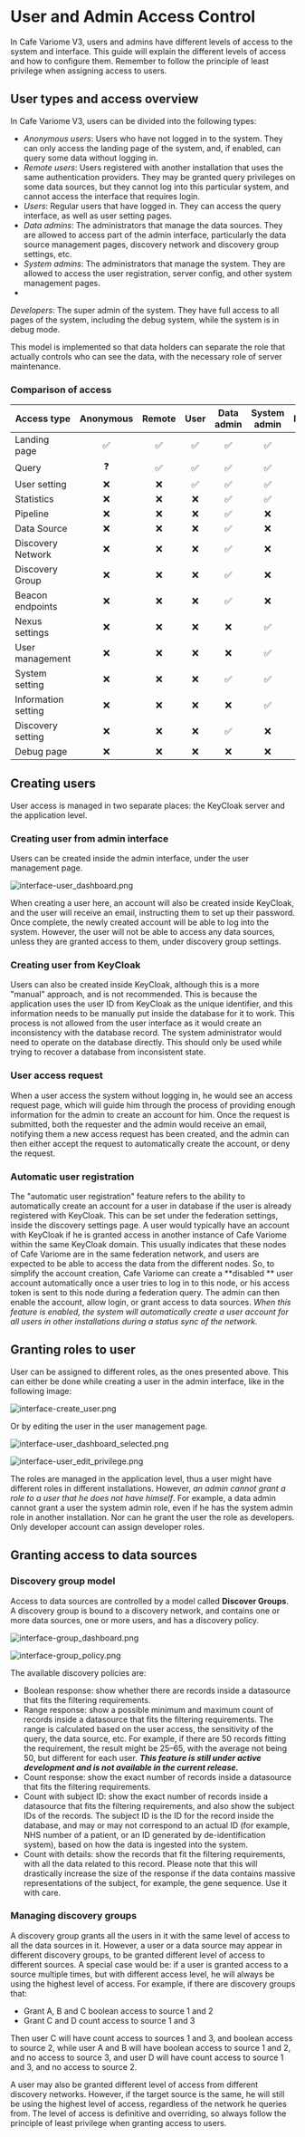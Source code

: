 # User and Admin Access Control

In Cafe Variome V3, users and admins have different levels of access to the system and interface. This guide will explain the different levels of access and how to configure them. Remember to follow the principle of least privilege when assigning access to users.

## User types and access overview

In Cafe Variome V3, users can be divided into the following types:

- *Anonymous
  users*: Users who have not logged in to the system. They can only access the landing page of the system, and, if enabled, can query some data without logging in.
- *Remote
  users*: Users registered with another installation that uses the same authentication providers. They may be granted query privileges on some data sources, but they cannot log into this particular system, and cannot access the interface that requires login.
- *Users*: Regular users that have logged in. They can access the query interface, as well as user setting pages.
- *Data
  admins*: The administrators that manage the data sources. They are allowed to access part of the admin interface, particularly the data source management pages, discovery network and discovery group settings, etc.
- *System
  admins*: The administrators that manage the system. They are allowed to access the user registration, server config, and other system management pages.
-
*Developers*: The super admin of the system. They have full access to all pages of the system, including the debug system, while the system is in debug mode.

This model is implemented so that data holders can separate the role that actually controls who can see the data, with the necessary role of server maintenance.

### Comparison of access

| Access type         | Anonymous | Remote | User | Data admin | System admin | Developer |
|---------------------|:---------:|:------:|:----:|:----------:|:------------:|:---------:|
| Landing page        |     ✅     |   ✅    |  ✅   |     ✅      |      ✅       |     ✅     |
| Query               |     ❓     |   ✅    |  ✅   |     ✅      |      ✅       |     ✅     |
| User setting        |     ❌     |   ❌    |  ✅   |     ✅      |      ✅       |     ✅     |
| Statistics          |     ❌     |   ❌    |  ❌   |     ✅      |      ✅       |     ✅     |
| Pipeline            |     ❌     |   ❌    |  ❌   |     ✅      |      ❌       |     ✅     |
| Data Source         |     ❌     |   ❌    |  ❌   |     ✅      |      ❌       |     ✅     |
| Discovery Network   |     ❌     |   ❌    |  ❌   |     ✅      |      ❌       |     ✅     |
| Discovery Group     |     ❌     |   ❌    |  ❌   |     ✅      |      ❌       |     ✅     |
| Beacon endpoints    |     ❌     |   ❌    |  ❌   |     ✅      |      ❌       |     ✅     |
| Nexus settings      |     ❌     |   ❌    |  ❌   |     ❌      |      ✅       |     ✅     |
| User management     |     ❌     |   ❌    |  ❌   |     ❌      |      ✅       |     ✅     |
| System setting      |     ❌     |   ❌    |  ❌   |     ✅      |      ✅       |     ✅     |
| Information setting |     ❌     |   ❌    |  ❌   |     ❌      |      ✅       |     ✅     |
| Discovery setting   |     ❌     |   ❌    |  ❌   |     ✅      |      ❌       |     ✅     |
| Debug page          |     ❌     |   ❌    |  ❌   |     ❌      |      ❌       |     ✅     |

## Creating users

User access is managed in two separate places: the KeyCloak server and the application level.

### Creating user from admin interface

Users can be created inside the admin interface, under the user management page.

![interface-user_dashboard.png](interface-user_dashboard.png)

When creating a user here, an account will also be created inside KeyCloak, and the user will receive an email, instructing them to set up their password. Once complete, the newly created account will be able to log into the system. However, the user will not be able to access any data sources, unless they are granted access to them, under discovery group settings.

### Creating user from KeyCloak

Users can also be created inside KeyCloak, although this is a more "manual" approach, and is not recommended. This is because the application uses the user ID from KeyCloak as the unique identifier, and this information needs to be manually put inside the database for it to work. This process is not allowed from the user interface as it would create an inconsistency with the database record. The system administrator would need to operate on the database directly. This should only be used while trying to recover a database from inconsistent state.

### User access request

When a user access the system without logging in, he would see an access request page, which will guide him through the process of providing enough information for the admin to create an account for him. Once the request is submitted, both the requester and the admin would receive an email, notifying them a new access request has been created, and the admin can then either accept the request to automatically create the account, or deny the request.

### Automatic user registration

The "automatic user registration" feature refers to the ability to automatically create an account for a user in database if the user is already registered with KeyCloak. This can be set under the federation settings, inside the discovery settings page. A user would typically have an account with KeyCloak if he is granted access in another instance of Cafe Variome within the same KeyCloak domain. This usually indicates that these nodes of Cafe Variome are in the same federation network, and users are expected to be able to access the data from the different nodes. So, to simplify the account creation, Cafe Variome can create a
**disabled
** user account automatically once a user tries to log in to this node, or his access token is sent to this node during a federation query. The admin can then enable the account, allow login, or grant access to data sources.
*When this feature is enabled, the system will automatically create a user account for all users in other installations
during a status sync of the network.*

## Granting roles to user

User can be assigned to different roles, as the ones presented above. This can either be done while creating a user in the admin interface, like in the following image:

![interface-create_user.png](interface-create_user.png)

Or by editing the user in the user management page.

![interface-user_dashboard_selected.png](interface-user_dashboard_selected.png)

![interface-user_edit_privilege.png](interface-user_edit_privilege.png)

The roles are managed in the application level, thus a user might have different roles in different installations. However, *an admin cannot grant a role to a user that he does not have himself*. For example, a data admin cannot grant a user the system admin role, even if he has the system admin role in another installation. Nor can he grant the user the role as developers. Only developer account can assign developer roles.

## Granting access to data sources

### Discovery group model

Access to data sources are controlled by a model called **Discover Groups**. A discovery group is bound to a discovery network, and contains one or more data sources, one or more users, and has a discovery policy. 

![interface-group_dashboard.png](interface-group_dashboard.png)

![interface-group_policy.png](interface-group_policy.png)

The available discovery policies are:

- Boolean response: show whether there are records inside a datasource that fits the filtering requirements.
- Range response: show a possible minimum and maximum count of records inside a datasource that fits the filtering requirements. The range is calculated based on the user access, the sensitivity of the query, the data source, etc. For example, if there are 50 records fitting the requirement, the result might be 25–65, with the average not being 50, but different for each user. ***This feature is still under active development and is not available in the current release.***
- Count response: show the exact number of records inside a datasource that fits the filtering requirements.
- Count with subject ID: show the exact number of records inside a datasource that fits the filtering requirements, and also show the subject IDs of the records. The subject ID is the ID for the record inside the database, and may or may not correspond to an actual ID (for example, NHS number of a patient, or an ID generated by de-identification system), based on how the data is ingested into the system.
- Count with details: show the records that fit the filtering requirements, with all the data related to this record. Please note that this will drastically increase the size of the response if the data contains massive representations of the subject, for example, the gene sequence. Use it with care.

### Managing discovery groups

A discovery group grants all the users in it with the same level of access to all the data sources in it. However, a user or a data source may appear in different discovery groups, to be granted different level of access to different sources. A special case would be: if a user is granted access to a source multiple times, but with different access level, he will always be using the highest level of access. For example, if there are discovery groups that:

- Grant A, B and C boolean access to source 1 and 2
- Grant C and D count access to source 1 and 3

Then user C will have count access to sources 1 and 3, and boolean access to source 2, while user A and B will have boolean access to source 1 and 2, and no access to source 3, and user D will have count access to source 1 and 3, and no access to source 2.

A user may also be granted different level of access from different discovery networks. However, if the target source is the same, he will still be using the highest level of access, regardless of the network he queries from. The level of access is definitive and overriding, so always follow the principle of least privilege when granting access to users.
